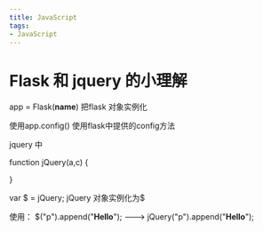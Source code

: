 ```yaml
---
title: JavaScript
tags: 
- JavaScript
---
```

# Flask 和 jquery 的小理解

app = Flask(__name__)   把flask 对象实例化

使用app.config() 使用flask中提供的config方法




jquery 中

function jQuery(a,c) {

}

var $ = jQuery; jQuery 对象实例化为$


使用：
$("p").append("<b>Hello</b>");
--->
jQuery("p").append("<b>Hello</b>");